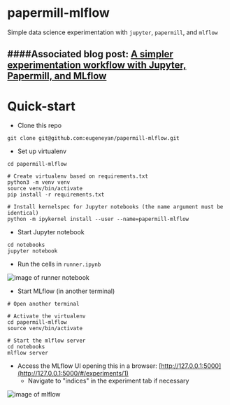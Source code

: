 # papermill-mlflow
Simple data science experimentation with `jupyter`, `papermill`, and `mlflow`

####Associated blog post: [A simpler experimentation workflow with Jupyter, Papermill, and MLflow](https://eugeneyan.com/2020/03/15/experimentation-workflow-with-papermill-mlflow)
--

# Quick-start

- Clone this repo

```
git clone git@github.com:eugeneyan/papermill-mlflow.git
```
- Set up virtualenv

```
cd papermill-mlflow

# Create virtualenv based on requirements.txt
python3 -m venv venv
source venv/bin/activate
pip install -r requirements.txt

# Install kernelspec for Jupyter notebooks (the name argument must be identical)
python -m ipykernel install --user --name=papermill-mlflow
```

- Start Jupyter notebook

```
cd notebooks
jupyter notebook
```

- Run the cells in `runner.ipynb`

![image of runner notebook](https://raw.githubusercontent.com/eugeneyan/papermill-mlflow/master/assets/runner.png)

- Start MLflow (in another terminal)

```
# Open another terminal

# Activate the virtualenv
cd papermill-mlflow
source venv/bin/activate

# Start the mlflow server
cd notebooks
mlflow server
```

- Access the MLflow UI opening this in a browser: [http://127.0.0.1:5000](http://127.0.0.1:5000/#/experiments/1)
	- Navigate to "indices" in the experiment tab if necessary

![image of mlflow](https://raw.githubusercontent.com/eugeneyan/papermill-mlflow/master/assets/mlflow.png)
